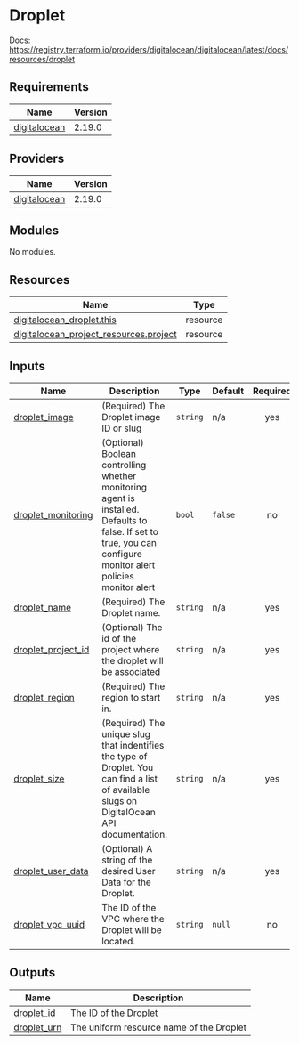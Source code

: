 # Droplet
Docs: https://registry.terraform.io/providers/digitalocean/digitalocean/latest/docs/resources/droplet

<!-- BEGIN_TF_DOCS -->
## Requirements

| Name | Version |
|------|---------|
| <a name="requirement_digitalocean"></a> [digitalocean](#requirement\_digitalocean) | 2.19.0 |

## Providers

| Name | Version |
|------|---------|
| <a name="provider_digitalocean"></a> [digitalocean](#provider\_digitalocean) | 2.19.0 |

## Modules

No modules.

## Resources

| Name | Type |
|------|------|
| [digitalocean_droplet.this](https://registry.terraform.io/providers/digitalocean/digitalocean/2.19.0/docs/resources/droplet) | resource |
| [digitalocean_project_resources.project](https://registry.terraform.io/providers/digitalocean/digitalocean/2.19.0/docs/resources/project_resources) | resource |

## Inputs

| Name | Description | Type | Default | Required |
|------|-------------|------|---------|:--------:|
| <a name="input_droplet_image"></a> [droplet\_image](#input\_droplet\_image) | (Required) The Droplet image ID or slug | `string` | n/a | yes |
| <a name="input_droplet_monitoring"></a> [droplet\_monitoring](#input\_droplet\_monitoring) | (Optional) Boolean controlling whether monitoring agent is installed. Defaults to false. If set to true, you can configure monitor alert policies monitor alert | `bool` | `false` | no |
| <a name="input_droplet_name"></a> [droplet\_name](#input\_droplet\_name) | (Required) The Droplet name. | `string` | n/a | yes |
| <a name="input_droplet_project_id"></a> [droplet\_project\_id](#input\_droplet\_project\_id) | (Optional) The id of the project where the droplet will be associated | `string` | n/a | yes |
| <a name="input_droplet_region"></a> [droplet\_region](#input\_droplet\_region) | (Required) The region to start in. | `string` | n/a | yes |
| <a name="input_droplet_size"></a> [droplet\_size](#input\_droplet\_size) | (Required) The unique slug that indentifies the type of Droplet. You can find a list of available slugs on DigitalOcean API documentation. | `string` | n/a | yes |
| <a name="input_droplet_user_data"></a> [droplet\_user\_data](#input\_droplet\_user\_data) | (Optional) A string of the desired User Data for the Droplet. | `string` | n/a | yes |
| <a name="input_droplet_vpc_uuid"></a> [droplet\_vpc\_uuid](#input\_droplet\_vpc\_uuid) | The ID of the VPC where the Droplet will be located. | `string` | `null` | no |

## Outputs

| Name | Description |
|------|-------------|
| <a name="output_droplet_id"></a> [droplet\_id](#output\_droplet\_id) | The ID of the Droplet |
| <a name="output_droplet_urn"></a> [droplet\_urn](#output\_droplet\_urn) | The uniform resource name of the Droplet |
<!-- END_TF_DOCS -->